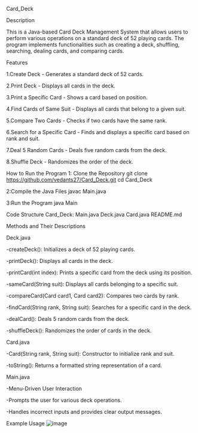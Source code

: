 Card_Deck

Description

This is a Java-based Card Deck Management System that allows users to perform various operations on a standard deck of 52 playing cards. The program implements functionalities such as creating a deck, shuffling, searching, dealing cards, and comparing cards.

Features

1.Create Deck - Generates a standard deck of 52 cards.

2.Print Deck - Displays all cards in the deck.

3.Print a Specific Card - Shows a card based on position.

4.Find Cards of Same Suit - Displays all cards that belong to a given suit.

5.Compare Two Cards - Checks if two cards have the same rank.

6.Search for a Specific Card - Finds and displays a specific card based on rank and suit.

7.Deal 5 Random Cards - Deals five random cards from the deck.

8.Shuffle Deck - Randomizes the order of the deck.

How to Run the Program
1: Clone the Repository 
git clone https://github.com/vedants27/Card_Deck.git
cd Card_Deck

2:Compile the Java Files
javac Main.java

3:Run the Program
java Main

Code Structure
Card_Deck:
 Main.java
 Deck.java
 Card.java
 README.md

Methods and Their Descriptions

Deck.java

-createDeck(): Initializes a deck of 52 playing cards.

-printDeck(): Displays all cards in the deck.

-printCard(int index): Prints a specific card from the deck using its position.

-sameCard(String suit): Displays all cards belonging to a specific suit.

-compareCard(Card card1, Card card2): Compares two cards by rank.

-findCard(String rank, String suit): Searches for a specific card in the deck.

-dealCard(): Deals 5 random cards from the deck.

-shuffleDeck(): Randomizes the order of cards in the deck.

Card.java

-Card(String rank, String suit): Constructor to initialize rank and suit.

-toString(): Returns a formatted string representation of a card.

Main.java

-Menu-Driven User Interaction

-Prompts the user for various deck operations.

-Handles incorrect inputs and provides clear output messages.

Example Usage
![image](https://github.com/user-attachments/assets/992a2e07-c70c-4045-9637-ac4f416e27b2)









